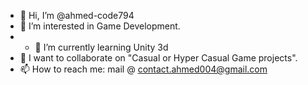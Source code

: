 - 👋 Hi, I’m @ahmed-code794
- 👀 I’m interested in Game Development.
- - 🌱 I’m currently learning Unity 3d
- 💞️ I want to collaborate on "Casual or Hyper Casual Game projects".
- 📫 How to reach me: mail @ contact.ahmed004@gmail.com


<!---
ahmed-code794/ahmed-code794 is a ✨ special ✨ repository because its `README.md` (this file) appears on your GitHub profile.
You can click the Preview link to take a look at your changes.
--->
